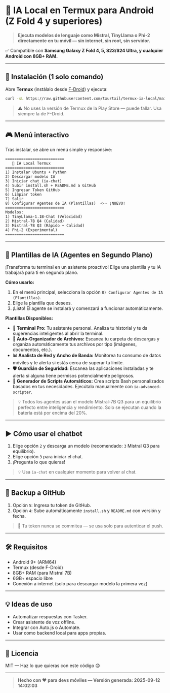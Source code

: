 # 🤖 IA Local en Termux para Android (Z Fold 4 y superiores)

> **Ejecuta modelos de lenguaje como Mistral, TinyLlama o Phi-2 directamente en tu móvil — sin internet, sin root, sin servidor.**

✅ Compatible con **Samsung Galaxy Z Fold 4, 5, S23/S24 Ultra, y cualquier Android con 8GB+ RAM.**

---

## 🚀 Instalación (1 solo comando)

Abre **Termux** (instálalo desde [F-Droid](https://f-droid.org/en/packages/com.termux/ )) y ejecuta:

```bash
curl -sL https://raw.githubusercontent.com/txurtxil/termux-ia-local/main/install.sh  | bash
```

> ⚠️ No uses la versión de Termux de la Play Store — puede fallar. Usa siempre la de F-Droid.

---

## 🎮 Menú interactivo

Tras instalar, se abre un menú simple y responsive:

```
==========================
   🤖 IA Local Termux
==========================
1) Instalar Ubuntu + Python
2) Descargar modelo IA
3) Iniciar chat (ia-chat)
4) Subir install.sh + README.md a GitHub
5) Ingresar Token GitHub
6) Limpiar token
7) Salir
8) Configurar Agentes de IA (Plantillas)  <-- ¡NUEVO!
==========================
Modelos:
1) TinyLlama-1.1B-Chat (Velocidad)
2) Mistral-7B Q4 (Calidad)
3) Mistral-7B Q3 (Rápido + Calidad)
4) Phi-2 (Experimental)
==========================
```

---

## 🤖 Plantillas de IA (Agentes en Segundo Plano)

¡Transforma tu terminal en un asistente proactivo! Elige una plantilla y tu IA trabajará para ti en segundo plano.

**Cómo usarlo:**
1.  En el menú principal, selecciona la opción `8) Configurar Agentes de IA (Plantillas)`.
2.  Elige la plantilla que desees.
3.  ¡Listo! El agente se instalará y comenzará a funcionar automáticamente.

**Plantillas Disponibles:**
*   **🧠 Terminal Pro:** Tu asistente personal. Analiza tu historial y te da sugerencias inteligentes al abrir la terminal.
*   **🧹 Auto-Organizador de Archivos:** Escanea tu carpeta de descargas y organiza automáticamente tus archivos por tipo (imágenes, documentos, etc.).
*   **📊 Analista de Red y Ancho de Banda:** Monitorea tu consumo de datos móviles y te alerta si estás cerca de superar tu límite.
*   **🛡️ Guardián de Seguridad:** Escanea las aplicaciones instaladas y te alerta si alguna tiene permisos potencialmente peligrosos.
*   **🤖 Generador de Scripts Automáticos:** Crea scripts Bash personalizados basados en tus necesidades. Ejecútalo manualmente con `ia-advanced-scripter`.

> 💡 Todos los agentes usan el modelo Mistral-7B Q3 para un equilibrio perfecto entre inteligencia y rendimiento. Solo se ejecutan cuando la batería está por encima del 20%.

---

## ▶️ Cómo usar el chatbot

1. Elige opción `2` y descarga un modelo (recomendado: `3` Mistral Q3 para equilibrio).
2. Elige opción `3` para iniciar el chat.
3. ¡Pregunta lo que quieras!

> 💡 Usa `ia-chat` en cualquier momento para volver al chat.

---

## 🔄 Backup a GitHub

1. Opción `5`: Ingresa tu token de GitHub.
2. Opción `4`: Sube automáticamente `install.sh` y `README.md` con versión y fecha.

> 🔐 Tu token nunca se commitea — se usa solo para autenticar el push.

---

## 🛠️ Requisitos

- Android 9+ (ARM64)
- Termux (desde F-Droid)
- 8GB+ RAM (para Mistral 7B)
- 6GB+ espacio libre
- Conexión a internet (solo para descargar modelo la primera vez)

---

## 💡 Ideas de uso

- Automatizar respuestas con Tasker.
- Crear asistente de voz offline.
- Integrar con Auto.js o Automate.
- Usar como backend local para apps propias.

---

## 📜 Licencia

MIT — Haz lo que quieras con este código 😊

---

> **Hecho con ❤️ para devs móviles — Versión generada: 2025-09-12 14:02:03**
